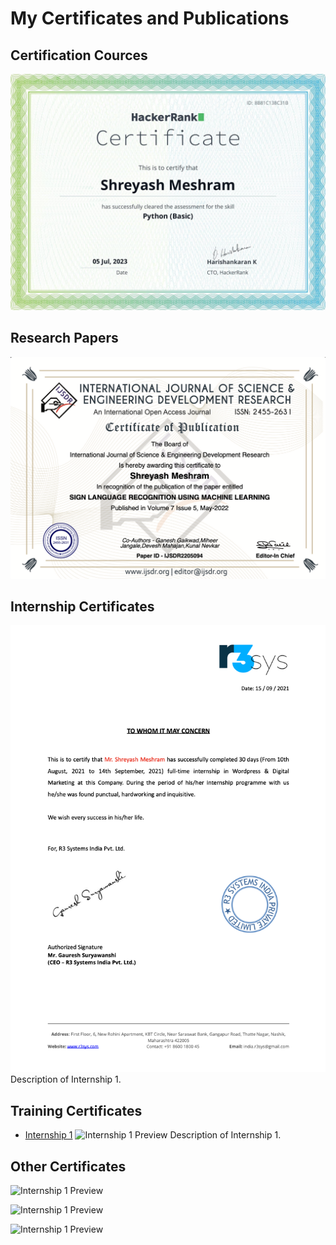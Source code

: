 # My Certificates and Publications

## Certification Cources

![Certificate 1 Preview](image/1688928201188.png)

## Research Papers

![Paper 1 Preview](image/IJSDR2205094_Certificate.png)

## Internship Certificates

![Internship 1 Preview](image/R3_system_internship.png)
Description of Internship 1.

## Training Certificates

- [Internship 1](internship1.pdf)
  ![Internship 1 Preview](images/internship1_thumbnail.png)
  Description of Internship 1.

## Other Certificates

![Internship 1 Preview](images/internship1_thumbnail.png)

![Internship 1 Preview](https://file+.vscode-resource.vscode-cdn.net/Users/shreyuu/Library/Mobile%20Documents/com~apple~CloudDocs/git-repos/certificates/images/internship1_thumbnail.png)

![Internship 1 Preview](https://file+.vscode-resource.vscode-cdn.net/Users/shreyuu/Library/Mobile%20Documents/com~apple~CloudDocs/git-repos/certificates/images/internship1_thumbnail.png)
